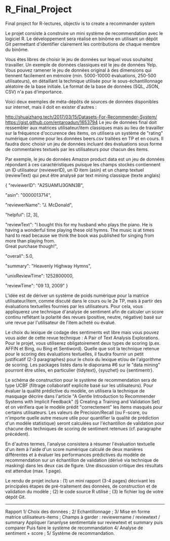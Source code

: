 # R_Final_Project
Final project for R-lectures, objectiv is to create a recommander system


Le projet consiste à construire un mini système de recommendation avec le logiciel R. Le développement sera réalisé en binôme en utilisant
un dépôt Git permettant d'identifier clairement les contributions de chaque membre du binôme.

Vous êtes libres de choisir le jeu de données sur lequel vous souhaitez travailler. Un exemple de données classiques est le jeu de données 
Yelp. Vous pouvez ramener le jeu de données original à des dimensions qui tiennent facilement en mémoire (min. 5000-10000 évaluations,
250-500 utilisateurs), en détaillant la technique utilisée pour le sous-échantillonnage aléatoire de la base initiale. Le format de la base
de données (SQL, JSON, CSV) n'a pas d'importance.

Voici deux exemples de méta-dépôts de sources de données disponibles sur internet, mais il doit en exister d'autres :

http://shuaizhang.tech/2017/03/15/Datasets-For-Recommender-System/
https://gist.github.com/entaroadun/1653794
Le jeu de données final doit ressembler aux matrices utilisateur/item classiques mais au lieu de travailler sur la fréquence d'occurence 
des items, on utilisera un système de "rating" numérique comme pour les données beers.csv traitées en TP et en cours. Il faudra donc choisir
un jeu de données incluant des évaluations sous forme de commentaires textuels par les utilisateurs pour chacun des items.

Par exemple, le jeu de données Amazon product data est un jeu de données répondant à ces caractéristiques puisque les champs stockés
contiennent un ID utilisateur (reviewerID), un ID item (asin) et un champ textuel (reviewText) qui peut être analysé par text mining 
classique (texte anglais)



{
  "reviewerID": "A2SUAM1J3GNN3B",
  
  "asin": "0000013714",
  
  "reviewerName": "J. McDonald",
  
  "helpful": [2, 3],
  
  "reviewText": "I bought this for my husband who plays the piano.  He is having a wonderful time playing these old hymns. 
  The music  is at times hard to read because we think the book was published for singing from more than playing from.  
  Great purchase though!",
  
  "overall": 5.0,
  
  "summary": "Heavenly Highway Hymns",
  
  "unixReviewTime": 1252800000,
  
  "reviewTime": "09 13, 2009"
}



L'idée est de dériver un système de poids numérique pour la matrice utilisateur/item, comme discuté dans le cours ou le 2e TP, mais à partir 
des évaluations textuelles fournies par les utilisateurs. Pour cela, vous appliquerez une technique d'analyse de sentiment afin de calculer
un score continu reflétant la polarité des revues (positive, neutre, négative) basé sur une revue par l'utilisateur de l'item acheté ou évalué.

Le choix du lexique de codage des sentiments est libre mais vous pouvez vous aider de cette revue technique : A Pair of Text Analysis 
Explorations. Pour le projet, vous utiliserez obligatoirement deux types de scoring (p.ex. AFFIN et Bing, ou Bing et Sentiword). Quelle que 
soit la technique retenue pour le scoring des évaluations textuelles, il faudra fournir un petit justificatif (2-3 paragraphes) pour le choix 
du lexique et/ou de l'algorithme de scoring.
Les packages listés dans le diaporama #6 sur le "data mining" pourront être utiles, en particulier {tidytext}, {syuzhet} ou {sentimentr}.

Le schéma de construction pour le système de recommendation sera de type UCBF (filtrage collaboratif explicite basé sur les utilisateurs). 
Pour évaluer la qualité prédictive du modèle, on utilisera la technique de masquage décrire dans l'article "A Gentle Introduction to 
Recommender Systems with Implicit Feedback" (§ Creating a Training and Validation Set) et on vérifiera que le modèle prédit "correctement" 
les items masqués pour certains utilisateurs. Les valeurs de Precision/Recall (ou F-score, ou n'importe quelle autre mesure utile pour 
quantifier la qualité de prédiction d'un modèle statistique) seront calculées sur l'échantillon de validation pour chacune des techniques de 
scoring de sentiment retenues (cf. paragraphe précédent).

En d'autres termes, l'analyse consistera à résumer l'évaluation textuelle d'un item à l'aide d'un score numérique calculé de deux manières
différentes et à évaluer les performances prédictives du modèle de recommendation sur un échantillon de validation (dérivé via technique de
masking) dans les deux cas de figure. Une discussion critique des résultats est attendue (max. 1 page).

Le rendu de projet inclura : (1) un mini rapport (3-4 pages) décrivant les principales étapes de pré-traitement des données, de construction
et de validation du modèle ; (2) le code source R utilisé ; (3) le fichier log de votre dépôt Git.

____________________________________________________________________________________________________________________________________________
  Rapport 
1/ Choix des données ;
2/ Echantillonnage ;
3/ Mise en forme matrice utilisateurs-items ;
Champs à garder : reviewername / reviewtext / summary
Appliquer l’ananlyse sentimentale sur reviewtext et summary puis comparer
Puis faire le système de recommandation
4/ Analyse de sentiment + score ;
5/ Système de recommandation.

